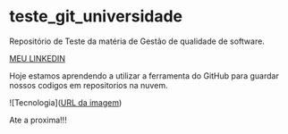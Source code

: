 # teste_git_universidade
Repositório de Teste da matéria de Gestão de qualidade de software.

[MEU LINKEDIN](https://br.linkedin.com/)

Hoje estamos aprendendo a utilizar a ferramenta do GitHub para guardar nossos codigos em repositorios na nuvem.

![Tecnologia]([URL da imagem](https://www.google.com/imgres?imgurl=https%3A%2F%2Fblog.foxmanager.com.br%2Fwp-content%2Fuploads%2F2020%2F06%2Fimportancia-tecnologia-da-informacao-na-empresa.jpg&tbnid=HyvoHYl76QqWRM&vet=12ahUKEwj847_wnf39AhW1BtQKHdKNCNsQMygAegUIARDbAQ..i&imgrefurl=https%3A%2F%2Fblog.foxmanager.com.br%2Fti-qual-a-importancia-da-tecnologia-da-informacao-nas-empresas-negocios%2F&docid=WY5nn9teW2G_LM&w=905&h=603&q=tecnologia%20da%20informa%C3%A7%C3%A3o&ved=2ahUKEwj847_wnf39AhW1BtQKHdKNCNsQMygAegUIARDbAQ))

Ate a proxima!!!
